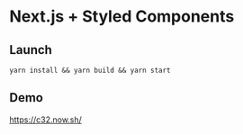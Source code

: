 # Next.js + Styled Components

## Launch

```yarn install && yarn build && yarn start```

## Demo
https://c32.now.sh/
